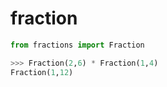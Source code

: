 # fraction
```python
from fractions import Fraction

>>> Fraction(2,6) * Fraction(1,4)
Fraction(1,12)
```
